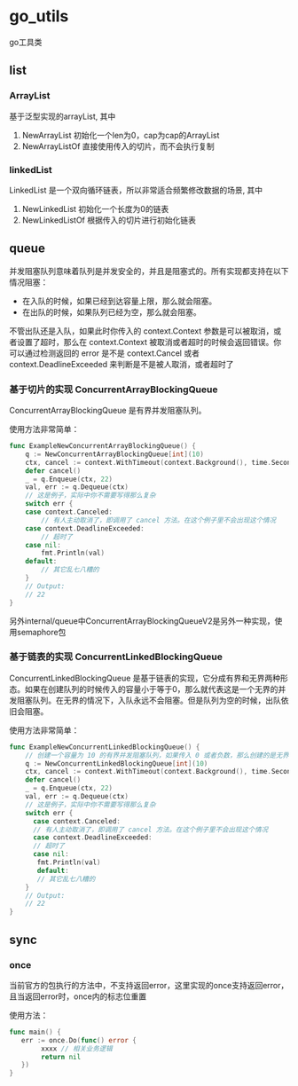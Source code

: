 # go_utils

go工具类

## list

### ArrayList

基于泛型实现的arrayList, 其中
1. NewArrayList 初始化一个len为0，cap为cap的ArrayList
2. NewArrayListOf 直接使用传入的切片，而不会执行复制

### linkedList

LinkedList 是一个双向循环链表，所以非常适合频繁修改数据的场景, 其中
1. NewLinkedList 初始化一个长度为0的链表
2. NewLinkedListOf 根据传入的切片进行初始化链表

## queue

并发阻塞队列意味着队列是并发安全的，并且是阻塞式的。所有实现都支持在以下情况阻塞：

- 在入队的时候，如果已经到达容量上限，那么就会阻塞。
- 在出队的时候，如果队列已经为空，那么就会阻塞。

不管出队还是入队，如果此时你传入的 context.Context 参数是可以被取消，或者设置了超时，那么在 context.Context 被取消或者超时的时候会返回错误。你可以通过检测返回的 error 是不是 context.Cancel 或者 context.DeadlineExceeded 来判断是不是被人取消，或者超时了

### 基于切片的实现 ConcurrentArrayBlockingQueue

ConcurrentArrayBlockingQueue 是有界并发阻塞队列。

使用方法非常简单：

```go
func ExampleNewConcurrentArrayBlockingQueue() {
	q := NewConcurrentArrayBlockingQueue[int](10)
	ctx, cancel := context.WithTimeout(context.Background(), time.Second)
	defer cancel()
	_ = q.Enqueue(ctx, 22)
	val, err := q.Dequeue(ctx)
	// 这是例子，实际中你不需要写得那么复杂
	switch err {
	case context.Canceled:
		// 有人主动取消了，即调用了 cancel 方法。在这个例子里不会出现这个情况
	case context.DeadlineExceeded:
		// 超时了
	case nil:
		fmt.Println(val)
	default:
		// 其它乱七八糟的
	}
	// Output:
	// 22
}

```

另外internal/queue中ConcurrentArrayBlockingQueueV2是另外一种实现，使用semaphore包

### 基于链表的实现 ConcurrentLinkedBlockingQueue

ConcurrentLinkedBlockingQueue 是基于链表的实现，它分成有界和无界两种形态。如果在创建队列的时候传入的容量小于等于0，那么就代表这是一个无界的并发阻塞队列。在无界的情况下，入队永远不会阻塞。但是队列为空的时候，出队依旧会阻塞。

使用方法非常简单：

```go
func ExampleNewConcurrentLinkedBlockingQueue() {
    // 创建一个容量为 10 的有界并发阻塞队列，如果传入 0 或者负数，那么创建的是无界并发阻塞队列
    q := NewConcurrentLinkedBlockingQueue[int](10)
    ctx, cancel := context.WithTimeout(context.Background(), time.Second)
    defer cancel()
    _ = q.Enqueue(ctx, 22)
    val, err := q.Dequeue(ctx)
    // 这是例子，实际中你不需要写得那么复杂
    switch err {
      case context.Canceled:
      // 有人主动取消了，即调用了 cancel 方法。在这个例子里不会出现这个情况
      case context.DeadlineExceeded:
      // 超时了
      case nil:
       fmt.Println(val)
       default:
       // 其它乱七八糟的
    }
    // Output:
    // 22
}

```

## sync

### once

当前官方的包执行的方法中，不支持返回error，这里实现的once支持返回error，且当返回error时，once内的标志位重置

使用方法：

```go
func main() {
   err := once.Do(func() error {
        xxxx // 相关业务逻辑
        return nil
   })
}
```
